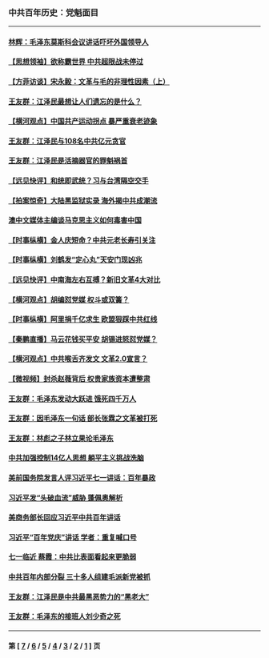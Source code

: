 ### 中共百年历史：党魁面目
---
#### [林辉：毛泽东莫斯科会议讲话吓坏外国领导人](../../pages/nf1176107/n13917931.md?10080430) 
#### [【思想领袖】欲称霸世界 中共超限战未停过](../../pages/nf1176107/n13745142.md?10080430) 
#### [【方菲访谈】宋永毅：文革与毛的非理性因素（上）](../../pages/nf1176107/n13469956.md?10080430) 
#### [王友群：江泽民最想让人们遗忘的是什么？](../../pages/nf1176107/n13408949.md?10080430) 
#### [【横河观点】中国共产运动拐点 暴严重衰老迹象](../../pages/nf1176107/n13388333.md?10080430) 
#### [王友群：江泽民与108名中共亿元贪官](../../pages/nf1176107/n13352358.md?10080430) 
#### [王友群：江泽民是活摘器官的罪魁祸首](../../pages/nf1176107/n13336903.md?10080430) 
#### [【远见快评】和统即武统？习与台湾隔空交手](../../pages/nf1176107/n13297739.md?10080430) 
#### [【拍案惊奇】大陆黑监狱实录 海外揭中共成潮流](../../pages/nf1176107/n13288853.md?10080430) 
#### [澳中文媒体主编谈马克思主义如何毒害中国](../../pages/nf1176107/n13257387.md?10080430) 
#### [【时事纵横】金人庆短命？中共元老长寿引关注](../../pages/nf1176107/n13217934.md?10080430) 
#### [【时事纵横】刘鹤发“定心丸”天安门现凶兆](../../pages/nf1176107/n13215416.md?10080430) 
#### [【远见快评】中南海左右互搏？新旧文革4大对比](../../pages/nf1176107/n13214745.md?10080430) 
#### [【横河观点】胡编怼党媒 权斗或双簧？](../../pages/nf1176107/n13210864.md?10080430) 
#### [【时事纵横】阿里捐千亿求生 欧盟狠踩中共红线](../../pages/nf1176107/n13206431.md?10080430) 
#### [【秦鹏直播】马云花钱买平安 胡锡进怒怼党媒？](../../pages/nf1176107/n13206392.md?10080430) 
#### [【横河观点】中共喉舌齐发文 文革2.0宣言？](../../pages/nf1176107/n13201248.md?10080430) 
#### [【微视频】封杀赵薇背后 权贵家族资本遭整肃](../../pages/nf1176107/n13197798.md?10080430) 
#### [王友群：毛泽东发动大跃进 饿死四千万人](../../pages/nf1176107/n13177158.md?10080430) 
#### [王友群：因毛泽东一句话 部长张霖之文革被打死](../../pages/nf1176107/n13161711.md?10080430) 
#### [王友群：林彪之子林立果论毛泽东](../../pages/nf1176107/n13128622.md?10080430) 
#### [中共加强控制14亿人思想 躺平主义挑战洗脑](../../pages/nf1176107/n13094299.md?10080430) 
#### [美前国务院发言人评习近平七一讲话：百年暴政](../../pages/nf1176107/n13066986.md?10080430) 
#### [习近平发“头破血流”威胁 蓬佩奥解析](../../pages/nf1176107/n13063604.md?10080430) 
#### [美商务部长回应习近平中共百年讲话](../../pages/nf1176107/n13062903.md?10080430) 
#### [习近平“百年党庆”讲话 学者：重复喊口号](../../pages/nf1176107/n13061411.md?10080430) 
#### [七一临近 蔡霞：中共比表面看起来更脆弱](../../pages/nf1176107/n13056418.md?10080430) 
#### [中共百年内部分裂 三十多人组建毛派新党被抓](../../pages/nf1176107/n13044023.md?10080430) 
#### [王友群：江泽民是中共最黑恶势力的“黑老大”](../../pages/nf1176107/n13022180.md?10080430) 
#### [王友群：毛泽东的接班人刘少奇之死](../../pages/nf1176107/n12991772.md?10080430) 

---
#### 第 [ [7](./7.md?10080430) / [6](./6.md?10080430) / [5](./5.md?10080430) / [4](./4.md?10080430) / [3](./3.md?10080430) / [2](./2.md?10080430) / [1](./1.md?10080430) ] 页
